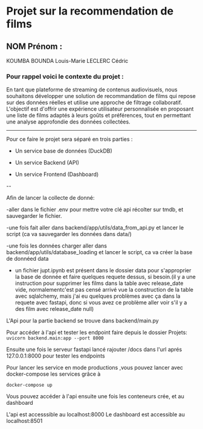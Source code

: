 # Projet sur la recommendation de films

## NOM Prénom :

KOUMBA BOUNDA Louis-Marie
LECLERC Cédric

### **Pour rappel voici le contexte du projet :** 
En tant que plateforme de streaming de contenus audiovisuels, nous souhaitons développer une solution de recommandation de films qui repose sur des données réelles et utilise une approche de filtrage collaboratif. L'objectif est d'offrir une expérience utilisateur personnalisée en proposant une liste de films adaptés à leurs goûts et préférences, tout en permettant une analyse approfondie des données collectées.

---

Pour ce faire le projet sera séparé en trois parties :

- Un service base de données (DuckDB)

- Un service Backend (API)

- Un service Frontend (Dashboard)

--

Afin de lancer la collecte de donné:

-aller dans le fichier .env pour mettre votre clé api récolter sur tmdb, et sauvegarder le fichier.

-une fois fait aller dans backend/app/utils/data_from_api.py et lancer le script (ca va sauvegarder les données dans data/)

-une fois les données charger aller dans backend/app/utils/database_loading et lancer le script, ca va créer la base de donnéed data 

- un fichier jupt.ipynb est présent dans le dossier data pour s'approprier la base de donnée et faire quelques requete dessus, si besoin.(il y a une instruction pour supprimer les films dans la table  avec release_date vide, normalementc'est pas censé arrivé vue la construction de la table avec sqlalchemy, mais j'ai eu quelques problèmes avec ça dans la requete avec fastapi, donc si vous avez ce problème aller voir s'il y a des film avec release_date null)



L'Api pour la partie backend se trouve dans backend/main.py

Pour accéder à l'api et tester les endpoint faire  depuis le dossier Projets:
` uvicorn backend.main:app --port 8000 `

Ensuite une fois le serveur fastapi lancé rajouter /docs dans l'url  aprés   127.0.0.1:8000  pour tester les endpoints


Pour lancer les service en mode productions ,vous pouvez lancer  avec docker-compose les services grâce à

`docker-compose up`

Vous pouvez accéder à l'api ensuite une fois les conteneurs crée, et au dashboard

L'api est  accesssible au localhost:8000
Le dashboard est accessible au localhost:8501

